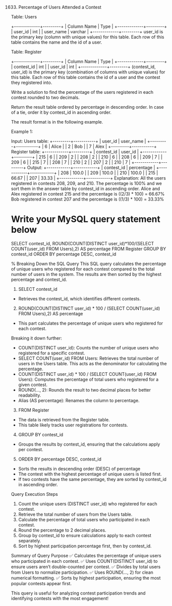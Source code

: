 1633. Percentage of Users Attended a Contest

Table: Users

+-------------+---------+
| Column Name | Type    |
+-------------+---------+
| user_id     | int     |
| user_name   | varchar |
+-------------+---------+
user_id is the primary key (column with unique values) for this table.
Each row of this table contains the name and the id of a user.
 

Table: Register

+-------------+---------+
| Column Name | Type    |
+-------------+---------+
| contest_id  | int     |
| user_id     | int     |
+-------------+---------+
(contest_id, user_id) is the primary key (combination of columns with unique values) for this table.
Each row of this table contains the id of a user and the contest they registered into.
 

Write a solution to find the percentage of the users registered in each contest rounded to two decimals.

Return the result table ordered by percentage in descending order. In case of a tie, order it by contest_id in ascending order.

The result format is in the following example.

 

Example 1:

Input: 
Users table:
+---------+-----------+
| user_id | user_name |
+---------+-----------+
| 6       | Alice     |
| 2       | Bob       |
| 7       | Alex      |
+---------+-----------+
Register table:
+------------+---------+
| contest_id | user_id |
+------------+---------+
| 215        | 6       |
| 209        | 2       |
| 208        | 2       |
| 210        | 6       |
| 208        | 6       |
| 209        | 7       |
| 209        | 6       |
| 215        | 7       |
| 208        | 7       |
| 210        | 2       |
| 207        | 2       |
| 210        | 7       |
+------------+---------+
Output: 
+------------+------------+
| contest_id | percentage |
+------------+------------+
| 208        | 100.0      |
| 209        | 100.0      |
| 210        | 100.0      |
| 215        | 66.67      |
| 207        | 33.33      |
+------------+------------+
Explanation: 
All the users registered in contests 208, 209, and 210. The percentage is 100% and we sort them in the answer table by contest_id in ascending order.
Alice and Alex registered in contest 215 and the percentage is ((2/3) * 100) = 66.67%
Bob registered in contest 207 and the percentage is ((1/3) * 100) = 33.33%

# Write your MySQL query statement below
SELECT contest_id, ROUND(COUNT(DISTINCT user_id)*100/(SELECT COUNT(user_id) FROM Users),2) AS percentage
FROM Register 
GROUP BY contest_id 
ORDER BY percentage DESC, contest_id

% Breaking Down the SQL Query
This SQL query calculates the percentage of unique users who registered for each contest compared to the total number of users in the system. The results are then sorted by the highest percentage and contest_id.

1. SELECT contest_id
- Retrieves the contest_id, which identifies different contests.

2. ROUND(COUNT(DISTINCT user_id) * 100 / (SELECT COUNT(user_id) FROM Users),2) AS percentage
- This part calculates the percentage of unique users who registered for each contest.

Breaking it down further:
- COUNT(DISTINCT user_id): Counts the number of unique users who registered for a specific contest.
- SELECT COUNT(user_id) FROM Users: Retrieves the total number of users in the Users table. This acts as the denominator for calculating the percentage.
- COUNT(DISTINCT user_id) * 100 / (SELECT COUNT(user_id) FROM Users): Computes the percentage of total users who registered for a given contest.
- ROUND(..., 2): Rounds the result to two decimal places for better readability.
- Alias (AS percentage): Renames the column to percentage.

3. FROM Register
- The data is retrieved from the Register table.
- This table likely tracks user registrations for contests.

4. GROUP BY contest_id
- Groups the results by contest_id, ensuring that the calculations apply per contest.

5. ORDER BY percentage DESC, contest_id
- Sorts the results in descending order (DESC) of percentage
- The contest with the highest percentage of unique users is listed first.
- If two contests have the same percentage, they are sorted by contest_id in ascending order.

Query Execution Steps
1. Count the unique users (DISTINCT user_id) who registered for each contest.
2. Retrieve the total number of users from the Users table.
3. Calculate the percentage of total users who participated in each contest.
4. Round the percentage to 2 decimal places.
5. Group by contest_id to ensure calculations apply to each contest separately.
6. Sort by highest participation percentage first, then by contest_id.

Summary of Query Purpose
✅ Calculates the percentage of unique users who participated in each contest.
✅ Uses COUNT(DISTINCT user_id) to ensure users aren’t double-counted per contest.
✅ Divides by total users from Users to normalize participation.
✅ Uses ROUND(..., 2) for clean numerical formatting.
✅ Sorts by highest participation, ensuring the most popular contests appear first.

This query is useful for analyzing contest participation trends and identifying contests with the most engagement!